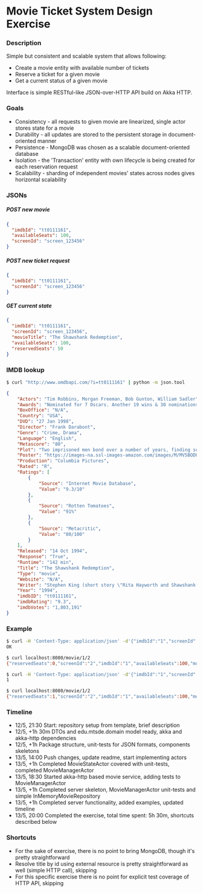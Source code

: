 Movie Ticket System Design Exercise
===================================

### Description
Simple but consistent and scalable system that allows following:
* Create a movie entity with available number of tickets
* Reserve a ticket for a given movie
* Get a current status of a given movie

Interface is simple RESTful-like JSON-over-HTTP API build on Akka HTTP.

### Goals
* Consistency - all requests to given movie are linearized, single actor stores state for a movie
* Durability - all updates are stored to the persistent storage in document-oriented manner
* Persistence - MongoDB was chosen as a scalable document-oriented database
* Isolation - the 'Transaction' entity with own lifecycle is being created for each reservation request
* Scalability - sharding of independent movies' states across nodes gives horizontal scalability

### JSONs
##### POST new movie
```json
{
  "imdbId": "tt0111161",
  "availableSeats": 100,
  "screenId": "screen_123456"
}
```

##### POST new ticket request
```json
{
  "imdbId": "tt0111161",
  "screenId": "screen_123456"
}
```

##### GET current state
```json
{
  "imdbId": "tt0111161",
  "screenId": "screen_123456",
  "movieTitle": "The Shawshank Redemption",
  "availableSeats": 100,
  "reservedSeats": 50
}
```

### IMDB lookup
```bash
$ curl "http://www.omdbapi.com/?i=tt0111161" | python -m json.tool
```
```json
{
    "Actors": "Tim Robbins, Morgan Freeman, Bob Gunton, William Sadler",
    "Awards": "Nominated for 7 Oscars. Another 19 wins & 30 nominations.",
    "BoxOffice": "N/A",
    "Country": "USA",
    "DVD": "27 Jan 1998",
    "Director": "Frank Darabont",
    "Genre": "Crime, Drama",
    "Language": "English",
    "Metascore": "80",
    "Plot": "Two imprisoned men bond over a number of years, finding solace and eventual redemption through acts of common decency.",
    "Poster": "https://images-na.ssl-images-amazon.com/images/M/MV5BODU4MjU4NjIwNl5BMl5BanBnXkFtZTgwMDU2MjEyMDE@._V1_SX300.jpg",
    "Production": "Columbia Pictures",
    "Rated": "R",
    "Ratings": [
        {
            "Source": "Internet Movie Database",
            "Value": "9.3/10"
        },
        {
            "Source": "Rotten Tomatoes",
            "Value": "91%"
        },
        {
            "Source": "Metacritic",
            "Value": "80/100"
        }
    ],
    "Released": "14 Oct 1994",
    "Response": "True",
    "Runtime": "142 min",
    "Title": "The Shawshank Redemption",
    "Type": "movie",
    "Website": "N/A",
    "Writer": "Stephen King (short story \"Rita Hayworth and Shawshank Redemption\"), Frank Darabont (screenplay)",
    "Year": "1994",
    "imdbID": "tt0111161",
    "imdbRating": "9.3",
    "imdbVotes": "1,803,191"
}
```

### Example

```bash
$ curl -H 'Content-Type: application/json' -d'{"imdbId":"1","screenId":"2","availableSeats":100}' localhost:8080/movie
OK
```

```bash
$ curl localhost:8080/movie/1/2
{"reservedSeats":0,"screenId":"2","imdbId":"1","availableSeats":100,"movieTitle":"<Missing title>"}
```

```bash
$ curl -H 'Content-Type: application/json' -d'{"imdbId":"1","screenId":"2"}' localhost:8080/ticket
1
```

```bash
$ curl localhost:8080/movie/1/2
{"reservedSeats":1,"screenId":"2","imdbId":"1","availableSeats":100,"movieTitle":"<Missing title>"}
```

### Timeline
* 12/5, 21:30 Start: repository setup from template, brief description
* 12/5, +1h 30m DTOs and edu.mtsde.domain model ready, akka and akka-http dependencies
* 12/5, +1h Package structure, unit-tests for JSON formats, components skeletons
* 13/5, 14:00 Push changes, update readme, start implementing actors
* 13/5, +1h Completed MovieStateActor covered with unit-tests, completed MovieManagerActor
* 13/5, 18:30 Started akka-http based movie service, adding tests to MovieManagerActor
* 13/5, +1h Completed server skeleton, MovieManagerActor unit-tests and simple InMemoryMovieRepository
* 13/5, +1h Completed server functionality, added examples, updated timeline
* 13/5, 20:00 Completed the exercise, total time spent: 5h 30m, shortcuts described below

### Shortcuts
* For the sake of exercise, there is no point to bring MongoDB, though it's pretty straightforward
* Resolve title by id using external resource is pretty straightforward as well (simple HTTP call), skipping
* For this specific exercise there is no point for explicit test coverage of HTTP API, skipping
